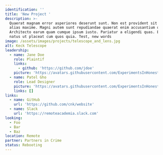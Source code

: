 ```yaml
---
identification: ''
title: 'New Project '
description: >-
  Quaerat magnam error asperiores deserunt sunt. Non est provident sit ipsam
  alias maxime. Magni autem sunt repudiandae quaerat enim accusantium quia.
  Architecto earum quam cumque ipsum iusto. Pariatur a eligendi quas. Eum non
  natus ut placeat cum quos quia. Test, new words
image: /assets/images/projects/telescope_and_lens.jpg
alt: Keck Telescope
leadership:
  - name: Jane Doe
    role: Plaintif
    links:
      - github: 'https://github.com/jdoe'
    picture: 'https://avatars.githubusercontent.com/ExperimentsInHonesty'
  - name: Patel Gho
    role: Lead Designer
    picture: 'https://avatars.githubusercontent.com/ExperimentsInHonesty'
    links: []
links:
  - name: GitHub
    url: 'https://github.com/cnk/website'
  - name: Slack
    url: 'https://remoteacademia.slack.com'
looking:
  - Foo
  - Bar
  - Baz
location: Remote
partner: Partners in Crime
status: Rebooting
---
```

